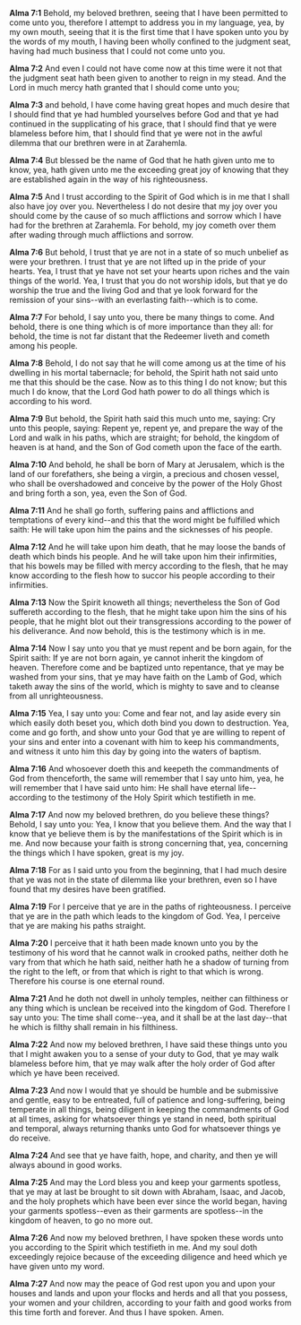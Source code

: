 **Alma 7:1** Behold, my beloved brethren, seeing that I have been permitted to come unto you, therefore I attempt to address you in my language, yea, by my own mouth, seeing that it is the first time that I have spoken unto you by the words of my mouth, I having been wholly confined to the judgment seat, having had much business that I could not come unto you.

**Alma 7:2** And even I could not have come now at this time were it not that the judgment seat hath been given to another to reign in my stead. And the Lord in much mercy hath granted that I should come unto you;

**Alma 7:3** and behold, I have come having great hopes and much desire that I should find that ye had humbled yourselves before God and that ye had continued in the supplicating of his grace, that I should find that ye were blameless before him, that I should find that ye were not in the awful dilemma that our brethren were in at Zarahemla.

**Alma 7:4** But blessed be the name of God that he hath given unto me to know, yea, hath given unto me the exceeding great joy of knowing that they are established again in the way of his righteousness.

**Alma 7:5** And I trust according to the Spirit of God which is in me that I shall also have joy over you. Nevertheless I do not desire that my joy over you should come by the cause of so much afflictions and sorrow which I have had for the brethren at Zarahemla. For behold, my joy cometh over them after wading through much afflictions and sorrow.

**Alma 7:6** But behold, I trust that ye are not in a state of so much unbelief as were your brethren. I trust that ye are not lifted up in the pride of your hearts. Yea, I trust that ye have not set your hearts upon riches and the vain things of the world. Yea, I trust that you do not worship idols, but that ye do worship the true and the living God and that ye look forward for the remission of your sins--with an everlasting faith--which is to come.

**Alma 7:7** For behold, I say unto you, there be many things to come. And behold, there is one thing which is of more importance than they all: for behold, the time is not far distant that the Redeemer liveth and cometh among his people.

**Alma 7:8** Behold, I do not say that he will come among us at the time of his dwelling in his mortal tabernacle; for behold, the Spirit hath not said unto me that this should be the case. Now as to this thing I do not know; but this much I do know, that the Lord God hath power to do all things which is according to his word.

**Alma 7:9** But behold, the Spirit hath said this much unto me, saying: Cry unto this people, saying: Repent ye, repent ye, and prepare the way of the Lord and walk in his paths, which are straight; for behold, the kingdom of heaven is at hand, and the Son of God cometh upon the face of the earth.

**Alma 7:10** And behold, he shall be born of Mary at Jerusalem, which is the land of our forefathers, she being a virgin, a precious and chosen vessel, who shall be overshadowed and conceive by the power of the Holy Ghost and bring forth a son, yea, even the Son of God.

**Alma 7:11** And he shall go forth, suffering pains and afflictions and temptations of every kind--and this that the word might be fulfilled which saith: He will take upon him the pains and the sicknesses of his people.

**Alma 7:12** And he will take upon him death, that he may loose the bands of death which binds his people. And he will take upon him their infirmities, that his bowels may be filled with mercy according to the flesh, that he may know according to the flesh how to succor his people according to their infirmities.

**Alma 7:13** Now the Spirit knoweth all things; nevertheless the Son of God suffereth according to the flesh, that he might take upon him the sins of his people, that he might blot out their transgressions according to the power of his deliverance. And now behold, this is the testimony which is in me.

**Alma 7:14** Now I say unto you that ye must repent and be born again, for the Spirit saith: If ye are not born again, ye cannot inherit the kingdom of heaven. Therefore come and be baptized unto repentance, that ye may be washed from your sins, that ye may have faith on the Lamb of God, which taketh away the sins of the world, which is mighty to save and to cleanse from all unrighteousness.

**Alma 7:15** Yea, I say unto you: Come and fear not, and lay aside every sin which easily doth beset you, which doth bind you down to destruction. Yea, come and go forth, and show unto your God that ye are willing to repent of your sins and enter into a covenant with him to keep his commandments, and witness it unto him this day by going into the waters of baptism.

**Alma 7:16** And whosoever doeth this and keepeth the commandments of God from thenceforth, the same will remember that I say unto him, yea, he will remember that I have said unto him: He shall have eternal life--according to the testimony of the Holy Spirit which testifieth in me.

**Alma 7:17** And now my beloved brethren, do you believe these things? Behold, I say unto you: Yea, I know that you believe them. And the way that I know that ye believe them is by the manifestations of the Spirit which is in me. And now because your faith is strong concerning that, yea, concerning the things which I have spoken, great is my joy.

**Alma 7:18** For as I said unto you from the beginning, that I had much desire that ye was not in the state of dilemma like your brethren, even so I have found that my desires have been gratified.

**Alma 7:19** For I perceive that ye are in the paths of righteousness. I perceive that ye are in the path which leads to the kingdom of God. Yea, I perceive that ye are making his paths straight.

**Alma 7:20** I perceive that it hath been made known unto you by the testimony of his word that he cannot walk in crooked paths, neither doth he vary from that which he hath said, neither hath he a shadow of turning from the right to the left, or from that which is right to that which is wrong. Therefore his course is one eternal round.

**Alma 7:21** And he doth not dwell in unholy temples, neither can filthiness or any thing which is unclean be received into the kingdom of God. Therefore I say unto you: The time shall come--yea, and it shall be at the last day--that he which is filthy shall remain in his filthiness.

**Alma 7:22** And now my beloved brethren, I have said these things unto you that I might awaken you to a sense of your duty to God, that ye may walk blameless before him, that ye may walk after the holy order of God after which ye have been received.

**Alma 7:23** And now I would that ye should be humble and be submissive and gentle, easy to be entreated, full of patience and long-suffering, being temperate in all things, being diligent in keeping the commandments of God at all times, asking for whatsoever things ye stand in need, both spiritual and temporal, always returning thanks unto God for whatsoever things ye do receive.

**Alma 7:24** And see that ye have faith, hope, and charity, and then ye will always abound in good works.

**Alma 7:25** And may the Lord bless you and keep your garments spotless, that ye may at last be brought to sit down with Abraham, Isaac, and Jacob, and the holy prophets which have been ever since the world began, having your garments spotless--even as their garments are spotless--in the kingdom of heaven, to go no more out.

**Alma 7:26** And now my beloved brethren, I have spoken these words unto you according to the Spirit which testifieth in me. And my soul doth exceedingly rejoice because of the exceeding diligence and heed which ye have given unto my word.

**Alma 7:27** And now may the peace of God rest upon you and upon your houses and lands and upon your flocks and herds and all that you possess, your women and your children, according to your faith and good works from this time forth and forever. And thus I have spoken. Amen.

